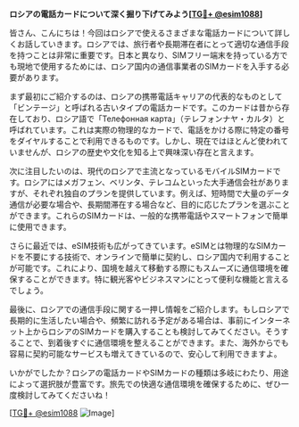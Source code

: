 **ロシアの電話カードについて深く掘り下げてみよう[[TG💪+ @esim1088](https://t.me/s/esim1088)]**

皆さん、こんにちは！今回はロシアで使えるさまざまな電話カードについて詳しくお話していきます。ロシアでは、旅行者や長期滞在者にとって適切な通信手段を持つことは非常に重要です。日本と異なり、SIMフリー端末を持っている方でも現地で使用するためには、ロシア国内の通信事業者のSIMカードを入手する必要があります。

まず最初にご紹介するのは、ロシアの携帯電話キャリアの代表的なものとして「ビンテージ」と呼ばれる古いタイプの電話カードです。このカードは昔から存在しており、ロシア語で「Телефонная карта」（テレフォンナヤ・カルタ）と呼ばれています。これは実際の物理的なカードで、電話をかける際に特定の番号をダイヤルすることで利用できるものです。しかし、現在ではほとんど使われていませんが、ロシアの歴史や文化を知る上で興味深い存在と言えます。

次に注目したいのは、現代のロシアで主流となっているモバイルSIMカードです。ロシアにはメガフェン、ベリンタ、テレコムといった大手通信会社がありますが、それぞれ独自のプランを提供しています。例えば、短時間で大量のデータ通信が必要な場合や、長期間滞在する場合など、目的に応じたプランを選ぶことができます。これらのSIMカードは、一般的な携帯電話やスマートフォンで簡単に使用できます。

さらに最近では、eSIM技術も広がってきています。eSIMとは物理的なSIMカードを不要にする技術で、オンラインで簡単に契約し、ロシア国内で利用することが可能です。これにより、国境を越えて移動する際にもスムーズに通信環境を確保することができます。特に観光客やビジネスマンにとって便利な機能と言えるでしょう。

最後に、ロシアでの通信手段に関する一押し情報をご紹介します。もしロシアで長期的に生活したい場合や、頻繁に訪れる予定がある場合は、事前にインターネット上からロシアのSIMカードを購入することも検討してみてください。そうすることで、到着後すぐに通信環境を整えることができます。また、海外からでも容易に契約可能なサービスも増えてきているので、安心して利用できますよ。

いかがでしたか？ロシアの電話カードやSIMカードの種類は多岐にわたり、用途によって選択肢が豊富です。旅先での快適な通信環境を確保するために、ぜひ一度検討してみてくださいね！

[[TG💪+ @esim1088](https://t.me/s/esim1088) ![Image](https://i.postimg.cc/Y0z9fWf4/image.png)]